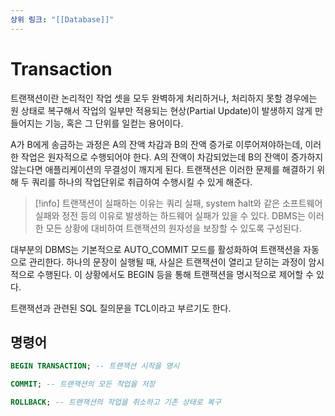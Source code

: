 ```yaml
---
상위 링크: "[[Database]]"
---
```

# Transaction
트랜잭션이란 논리적인 작업 셋을 모두 완벽하게 처리하거나, 처리하지 못할 경우에는 원 상태로 복구해서 작업의 일부만 적용되는 현상(Partial Update)이 발생하지 않게 만들어지는 기능, 혹은 그 단위를 일컫는 용어이다.

A가 B에게 송금하는 과정은 A의 잔액 차감과 B의 잔액 증가로 이루어져야하는데, 이러한 작업은 원자적으로 수행되어야 한다. A의 잔액이 차감되었는데 B의 잔액이 증가하지 않는다면 애플리케이션의 무결성이 깨지게 된다. 트랜잭션은 이러한 문제를 해결하기 위해 두 쿼리를 하나의 작업단위로 취급하여 수행시킬 수 있게 해준다.

>[!info]
> 트랜잭션이 실패하는 이유는 쿼리 실패, system halt와 같은 소프트웨어 실패와 정전 등의 이유로 발생하는 하드웨어 실패가 있을 수 있다. DBMS는 이러한 모든 상황에 대비하여 트랜잭션의 원자성을 보장할 수 있도록 구성된다.

대부분의 DBMS는 기본적으로 AUTO_COMMIT 모드를 활성화하여 트랜잭션을 자동으로 관리한다.  하나의 문장이 실행될 때, 사실은 트랜잭션이 열리고 닫히는 과정이 암시적으로 수행된다. 이 상황에서도 BEGIN 등을 통해 트랜잭션을 명시적으로 제어할 수 있다.

트랜잭션과 관련된 SQL 질의문을 TCL이라고 부르기도 한다.

## 명령어
```sql
BEGIN TRANSACTION; -- 트랜잭션 시작을 명시

COMMIT; -- 트랜잭션의 모든 작업을 저장

ROLLBACK; -- 트랜잭션의 작업을 취소하고 기존 상태로 복구
```